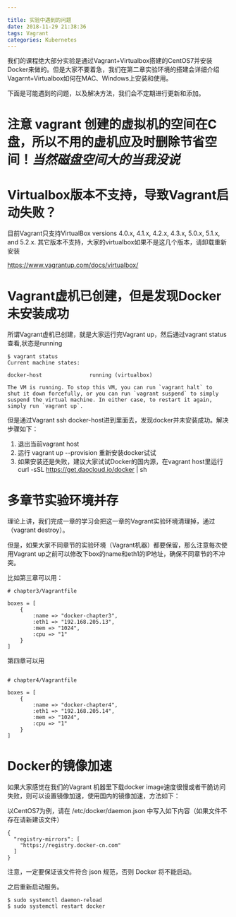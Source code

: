 ```yaml
---

title: 实验中遇到的问题
date: 2018-11-29 21:38:36
tags: Vagrant
categories: Kubernetes
---
```

我们的课程绝大部分实验是通过Vagrant+Virtualbox搭建的CentOS7并安装Docker来做的。但是大家不要着急，我们在第二章实验环境的搭建会详细介绍Vagarnt+Virtualbox如何在MAC、Windows上安装和使用。

下面是可能遇到的问题，以及解决方法，我们会不定期进行更新和添加。

# 注意 vagrant 创建的虚拟机的空间在C盘，所以不用的虚机应及时删除节省空间！*当然磁盘空间大的当我没说*

# Virtualbox版本不支持，导致Vagrant启动失败？

目前Vagrant只支持VirtualBox versions 4.0.x, 4.1.x, 4.2.x, 4.3.x, 5.0.x, 5.1.x, and 5.2.x. 其它版本不支持，大家的virtualbox如果不是这几个版本，请卸载重新安装

https://www.vagrantup.com/docs/virtualbox/

# Vagrant虚机已创建，但是发现Docker未安装成功

所谓Vagrant虚机已创建，就是大家运行完Vagrant up，然后通过vagrant status查看,状态是running

```
$ vagrant status
Current machine states:

docker-host               running (virtualbox)

The VM is running. To stop this VM, you can run `vagrant halt` to
shut it down forcefully, or you can run `vagrant suspend` to simply
suspend the virtual machine. In either case, to restart it again,
simply run `vagrant up`.
```

但是通过Vagrant ssh docker-host进到里面去，发现docker并未安装成功。解决步骤如下：

1. 退出当前vagrant host
2. 运行 vagrant up --provision 重新安装docker试试
3. 如果安装还是失败，建议大家试试Docker的国内源，在vagrant host里运行 curl -sSL https://get.daocloud.io/docker | sh

# 多章节实验环境并存

理论上讲，我们完成一章的学习会把这一章的Vagrant实验环境清理掉，通过（vagrant destroy）。

但是，如果大家不同章节的实验环境（Vagrant机器）都要保留，那么注意每次使用Vagrant up之前可以修改下box的name和eth1的IP地址，确保不同章节的不冲突。


比如第三章可以用：

```
# chapter3/Vagrantfile

boxes = [
    {
        :name => "docker-chapter3",
        :eth1 => "192.168.205.13",
        :mem => "1024",
        :cpu => "1"
    }
]
```

第四章可以用

```

# chapter4/Vagrantfile

boxes = [
    {
        :name => "docker-chapter4",
        :eth1 => "192.168.205.14",
        :mem => "1024",
        :cpu => "1"
    }
]
```



# Docker的镜像加速

如果大家感觉在我们的Vagrant 机器里下载docker image速度很慢或者干脆访问失败，则可以设置镜像加速，使用国内的镜像加速，方法如下：

以CentOS7为例，请在 /etc/docker/daemon.json 中写入如下内容（如果文件不存在请新建该文件）

```
{
  "registry-mirrors": [
    "https://registry.docker-cn.com"
  ]
}
```
注意，一定要保证该文件符合 json 规范，否则 Docker 将不能启动。

之后重新启动服务。

```
$ sudo systemctl daemon-reload
$ sudo systemctl restart docker
```
